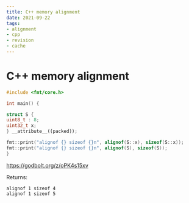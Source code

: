 ```yaml
---
title: C++ memory alignment
date: 2021-09-22
tags:
- alignment
- cpp
- revision
- cache
---
```


# C++ memory alignment

```cpp
#include <fmt/core.h>

int main() {

struct S {
uint8_t : 8;
uint32_t x;
} __attribute__((packed));

fmt::print("alignof {} sizeof {}n", alignof(S::x), sizeof(S::x));
fmt::print("alignof {} sizeof {}n", alignof(S), sizeof(S));
}
```

https://godbolt.org/z/oPK4s15xv

Returns:
```
alignof 1 sizeof 4
alignof 1 sizeof 5
```

